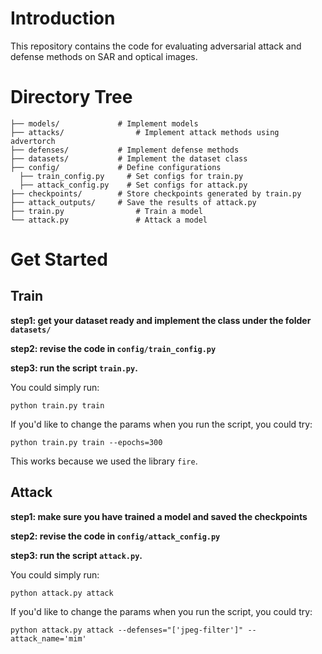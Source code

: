 # Introduction
This repository contains the code for evaluating adversarial attack and defense methods on SAR and optical images.

# Directory Tree
```
├── models/             # Implement models
├── attacks/         		# Implement attack methods using advertorch
├── defenses/           # Implement defense methods
├── datasets/           # Implement the dataset class
├── config/             # Define configurations
  ├── train_config.py     # Set configs for train.py
  ├── attack_config.py    # Set configs for attack.py
├── checkpoints/        # Store checkpoints generated by train.py
├── attack_outputs/     # Save the results of attack.py
├── train.py        		# Train a model
└── attack.py       		# Attack a model
```

# Get Started
## Train
**step1: get your dataset ready and implement the class under the folder `datasets/`**

**step2: revise the code in `config/train_config.py`**

**step3: run the script `train.py`.**

You could simply run:
```
python train.py train
```

If you'd like to change the params when you run the script, you could try:
```
python train.py train --epochs=300
```

This works because we used the library `fire`.

## Attack

**step1: make sure you have trained a model and saved the checkpoints**

**step2: revise the code in `config/attack_config.py`**

**step3: run the script `attack.py`.**

You could simply run:
```
python attack.py attack
```

If you'd like to change the params when you run the script, you could try:
```
python attack.py attack --defenses="['jpeg-filter']" --attack_name='mim'
```
